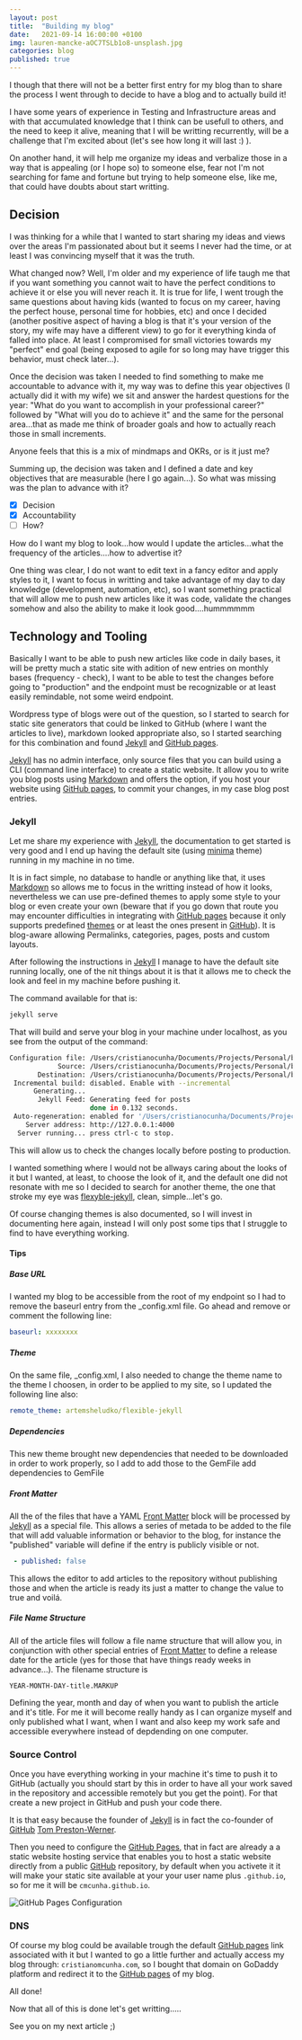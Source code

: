 ```yaml
---
layout: post
title:  "Building my blog"
date:   2021-09-14 16:00:00 +0100
img: lauren-mancke-aOC7TSLb1o8-unsplash.jpg
categories: blog
published: true
---
```

I though that there will not be a better first entry for my blog than to share the process I went through to decide to have a blog and to actually build it!

I have some years of experience in Testing and Infrastructure areas and with that accumulated knowledge that I think can be usefull to others, and the need to keep it alive, meaning that I will be writting recurrently, will be a challenge that I'm excited about (let's see how long it will last :) ).

On another hand, it will help me organize my ideas and verbalize those in a way that is appealing (or I hope so) to someone else, fear not I'm not searching for fame and fortune but trying to help someone else, like me, that could have doubts about start writting.

## Decision
I was thinking for a while that I wanted to start sharing my ideas and views over the areas I'm passionated about but it seems I never had the time, or at least I was convincing myself that it was the truth.

What changed now? Well, I'm older and my experience of life taugh me that if you want something you cannot wait to have the perfect conditions to achieve it or else you will never reach it. It is true for life, I went trough the same questions about having kids (wanted to focus on my career, having the perfect house, personal time for hobbies, etc) and once I decided (another positive aspect of having a blog is that it's your version of the story, my wife may have a different view) to go for it everything kinda of falled into place. At least I compromised for small victories towards my "perfect" end goal (being exposed to agile for so long may have trigger this behavior, must check later...).

Once the decision was taken I needed to find something to make me accountable to advance with it, my way was to define this year objectives (I actually did it with my wife) we sit and answer the hardest questions for the year: "What do you want to accomplish in your professional career?" followed by "What will you do to achieve it" and the same for the personal area...that as made me think of broader goals and how to actually reach those in small increments.

Anyone feels that this is a mix of mindmaps and OKRs, or is it just me?

Summing up, the decision was taken and I defined a date and key objectives that are measurable (here I go again...). So what was missing was the plan to advance with it?
- [x] Decision
- [x] Accountability
- [ ] How?

How do I want my blog to look...how would I update the articles...what the frequency of the articles....how to advertise it?

One thing was clear, I do not want to edit text in a fancy editor and apply styles to it, I want to focus in writting and take advantage of my day to day knowledge (development, automation, etc), so I want something practical that will allow me to push new articles like it was code, validate the changes somehow and also the ability to make it look good....hummmmmm

## Technology and Tooling
Basically I want to be able to push new articles like code in daily bases, it will be pretty much a static site with adition of new entries on monthly bases (frequency - check), I want to be able to test the changes before going to "production" and the endpoint must be recognizable or at least easily remindable, not some weird endpoint.

Wordpress type of blogs were out of the question, so I started to search for static site generators that could be linked to GitHub (where I want the articles to live), markdown looked appropriate also, so I started searching for this combination and found [Jekyll][Jekyll-link] and [GitHub pages][githubpages-link].

[Jekyll][Jekyll-link] has no admin interface, only source files that you can build using a CLI (command line interface) to create a static website. It allow you to write you blog posts using [Markdown][markdown-link] and offers the option, if you host your website using [GitHub pages][githubpages-link], to commit your changes, in my case blog post entries.

### Jekyll
Let me share my experience with [Jekyll][Jekyll-link], the documentation to get started is very good and I end up having the default site (using [minima][minima-link] theme) running in my machine in no time.

It is in fact simple, no database to handle or anything like that, it uses [Markdown][markdown-link] so allows me to focus in the writting instead of how it looks, nevertheless we can use pre-defined themes to apply some style to your blog or even create your own (beware that if you go down that route you may encounter difficulties in integrating with [GitHub pages][githubpages-link] because it only supports predefined [themes][theme-link] or at least the ones present in [GitHub][github-link]). It is blog-aware allowing Permalinks, categories, pages, posts and custom layouts.

After following the instructions in [Jekyll][Jekyll-link] I manage to have the default site running locally, one of the nit things about it is that it allows me to check the look and feel in my machine before pushing it. 

The command available for that is:

```bash
jekyll serve
```

That will build and serve your blog in your machine under localhost, as you see from the output of the command:
```bash
Configuration file: /Users/cristianocunha/Documents/Projects/Personal/blog/cristianomcunha.com/_config.yml
            Source: /Users/cristianocunha/Documents/Projects/Personal/blog/cristianomcunha.com
       Destination: /Users/cristianocunha/Documents/Projects/Personal/blog/cristianomcunha.com/_site
 Incremental build: disabled. Enable with --incremental
      Generating... 
       Jekyll Feed: Generating feed for posts
                    done in 0.132 seconds.
 Auto-regeneration: enabled for '/Users/cristianocunha/Documents/Projects/Personal/blog/cristianomcunha.com'
    Server address: http://127.0.0.1:4000
  Server running... press ctrl-c to stop.
```

This will allow us to check the changes locally before posting to production.

I wanted something where I would not be allways caring about the looks of it but I wanted, at least, to choose the look of it, and the default one did not resonate with me so I decided to search for another theme, the one that stroke my eye was [flexyble-jekyll][flexyble-jekyll-link], clean, simple...let's go.

Of course changing themes is also documented, so I will invest in documenting here again, instead I will only post some tips that I struggle to find to have everything working.

#### Tips
##### Base URL
I wanted my blog to be accessible from the root of my endpoint so I had to remove the baseurl entry from the _config.xml file.
Go ahead and remove or comment the following line:
```yaml
baseurl: xxxxxxxx
```

##### Theme
On the same file, _config.xml, I also needed to change the theme name to the theme I choosen, in order to be applied to my site, so I updated the following line also:

```yaml
remote_theme: artemsheludko/flexible-jekyll
```

##### Dependencies
This new theme brought new dependencies that needed to be downloaded in order to work properly, so I add to add those to the GemFile
add dependencies to GemFile

##### Front Matter
All the of the files that have a YAML [Front Matter][frontmatter-link] block will be processed by [Jekyll][Jekyll-link] as a special file. 
This allows a series of metada to be added to the file that will add valuable information or behavior to the blog, for instance the "published" variable will define if the entry is publicly visible or not.

```yaml
 - published: false
 ```

This allows the editor to add articles to the repository without publishing those and when the article is ready its just a matter to change the value to true and voilá.

##### File Name Structure
All of the article files will follow a file name structure that will allow you, in conjunction with other special entries of [Front Matter][frontmatter-link] to define a release date for the article (yes for those that have things ready weeks in advance...).
The filename structure is

```
YEAR-MONTH-DAY-title.MARKUP
```

Defining the year, month and day of when you want to publish the article and it's title.
For me it will become really handy as I can organize myself and only published what I want, when I want and also keep my work safe and accessible everywhere instead of depdending on one computer.

### Source Control
Once you have everything working in your machine it's time to push it to GitHub (actually you should start by this in order to have all your work saved in the  repository and accessible remotely but you get the point). 
For that create a new project in GitHub and push your code there.

It is that easy because the founder of [Jekyll][Jekyll-link] is in fact the co-founder of [GitHub][github-link] [Tom Preston-Werner][tompreston-link].

Then you need to configure the [GitHub Pages][githubpages-link], that in fact are already a a static website hosting service that enables you to host a static website directly from a public [GitHub][github-link] repository, by default when you activete it it will make your static site available at your your user name plus `.github.io`, so for me it will be `cmcunha.github.io`.

![GitHub Pages Configuration](/assets/img/githubpages_conf.png)


### DNS
Of course my blog could be available trough the default [GitHub pages][githubpages-link] link associated with it but I wanted to go a little further and actually access my blog through: `cristianomcunha.com`, so I bought that domain on GoDaddy platform and redirect it to the [GitHub pages][githubpages-link] of my blog.

All done!

Now that all of this is done let's get writting.....

See you on my next article ;)


[jekyll-link]: https://jekyllrb.com/
[githubpages-link]: https://pages.github.com/
[markdown-link]: https://www.markdownguide.org/
[theme-link]: https://pages.github.com/themes/
[github-link]: https://github.com/
[minima-link]: https://github.com/jekyll/minima
[flexyble-jekyll-link]: https://github.com/artemsheludko/flexible-jekyll
[frontmatter-link]: https://jekyllrb.com/docs/front-matter/
[tompreston-link]: https://tom.preston-werner.com/
